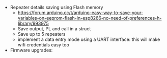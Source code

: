 
- Repeater details saving using Flash memory
	- https://forum.arduino.cc/t/arduino-easy-way-to-save-your-variables-on-eeprom-flash-in-esp8266-no-need-of-preferences-h-library/993975
	- Save output, PL and call in a struct
	- Save up to 5 repeaters 
	- implement a data entry mode using a UART interface: this will make wifi credentials easy too
- Firmware upgrades: 